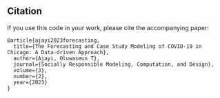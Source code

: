 ## Citation
If you use this code in your work, please cite the accompanying paper:
```
@article{ajayi2023forecasting,
  title={The Forecasting and Case Study Modeling of COVID-19 in Chicago: A Data-driven Approach},
  author={Ajayi, Oluwaseun T},
  journal={Socially Responsible Modeling, Computation, and Design},
  volume={3},
  number={2},
  year={2023}
}
```
